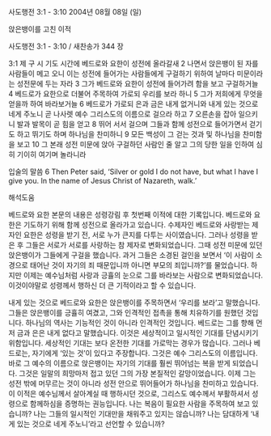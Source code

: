 사도행전 3:1 - 3:10 
2004년 08월 08일 (일)

앉은뱅이를 고친 이적



사도행전 3:1 - 3:10 / 새찬송가 344 장


3:1 제 구 시 기도 시간에 베드로와 요한이 성전에 올라갈새 
2 나면서 앉은뱅이 된 자를 사람들이 메고 오니 이는 성전에 들어가는 사람들에게 구걸하기 위하여 날마다 미문이라는 성전문에 두는 자라 
3 그가 베드로와 요한이 성전에 들어가려 함을 보고 구걸하거늘 
4 베드로가 요한으로 더불어 주목하여 가로되 우리를 보라 하니 
5 그가 저희에게 무엇을 얻을까 하여 바라보거늘 
6 베드로가 가로되 은과 금은 내게 없거니와 내게 있는 것으로 네게 주노니 곧 나사렛 예수 그리스도의 이름으로 걸으라 하고 
7 오른손을 잡아 일으키니 발과 발목이 곧 힘을 얻고 
8 뛰어 서서 걸으며 그들과 함께 성전으로 들어가면서 걷기도 하고 뛰기도 하며 하나님을 찬미하니 
9 모든 백성이 그 걷는 것과 및 하나님을 찬미함을 보고 
10 그 본래 성전 미문에 앉아 구걸하던 사람인 줄 알고 그의 당한 일을 인하여 심히 기이히 여기며 놀라니라 

입술의 말씀 
6 Then Peter said, ‘Silver or gold I do not have, but what I have I give you. In the name of Jesus Christ of Nazareth, walk.’

해석도움





베드로와 요한 
본문의 내용은 성령강림 후 첫번째 이적에 대한 기록입니다. 베드로와 요한은 기도하기 위해 함께 성전으로 올라가고 있습니다. 수제자인 베드로와 사랑받는 제자인 요한은 성령을 받기 전, 서로 누가 큰지를 다투는 사이였습니다. 그러나 성령을 받은 후 그들은 서로가 서로를 사랑하는 참 제자로 변화되었습니다. 그때 성전 미문에 있던 앉은뱅이가 그들에게 구걸을 했습니다. 과거 그들은 소경된 걸인을 보면서 ‘이 사람이 소경으로 태어난 것이 자기의 죄 때문입니까 아니면 부모의 죄입니까?’를 물었습니다. 하지만 이제는 예수님처럼 사랑과 긍휼의 눈으로 그를 바라보는 사람으로 변화되었습니다. 이것이야말로 성령께서 행하신 더 큰 기적이라고 할 수 있습니다.  

내게 있는 것으로 
베드로와 요한은 앉은뱅이를 주목하면서 ‘우리를 보라’고 말했습니다. 그들은 앉은뱅이를 긍휼히 여겼고, 그와 인격적인 접촉을 통해 치유하기를 원했던 것입니다. 하나님의 역사는 기능적인 것이 아니라 인격적인 것입니다. 베드로는 그를 향해 먼저 금과 은은 내게 없다고 말했습니다. 이것은 세상적이고 일시적인 기대를 단념시키기 위함입니다. 세상적인 기대는 보다 온전한 기대를 가로막는 경우가 많습니다. 그러나 베드로는, 자기에게 ‘있는 것’이 있다고 주장합니다. 그것은 예수 그리스도의 이름입니다. 바로 그 예수의 이름으로 앉은뱅이는 자기의 기대를 훨씬 뛰어넘는 복을 받게 되었습니다. 그것은 일말의 희망마저 접고 있던 그의 가장 본질적인 갈망이었습니다. 이제 그는 성전 밖에 머무르는 것이 아니라 성전 안으로 뛰어들어가 하나님을 찬미하고 있습니다. 이 이적은 예수님께서 살아계실 때 행하시던 것으로, 그리스도 예수께서 부활하셔서 성령으로 함께하심을 증명하는 권능입니다. 나는 복음이 필요한 사람을 주목하여 보고 있습니까? 나는 그들의 일시적인 기대만을 채워주고 있지는 않습니까? 나는 담대하게 ‘내게 있는 것으로 네게 주노니’라고 선언할 수 있습니까?